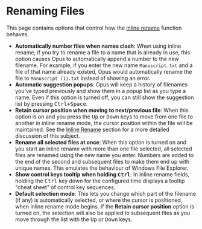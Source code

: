 # Renaming Files

This page contains options that control how the [inline rename](/Manual/file_operations/renaming_files/inline_rename.md) function behaves.

- **Automatically number files when names clash**: When using inline rename, if you try to rename a file to a name that is already in use, this option causes Opus to automatically append a number to the new filename. For example, if you enter the new name `Manuscript.txt` and a file of that name already existed, Opus would automatically rename the file to <nobr>`Manuscript (1).txt`</nobr> instead of showing an error.
- **Automatic suggestion popups**: Opus will keep a history of filenames you've typed previously and show them in a popup list as you type a name. Even if this option is turned off, you can still show the suggestion list by pressing <kbd>Ctrl+Space</kbd>.
- **Retain cursor position when moving to next/previous file**: When this option is on and you press the <kbd>Up</kbd> or <kbd>Down</kbd> keys to move from one file to another in inline rename mode, the cursor position within the file will be maintained. See the [Inline Rename](/Manual/file_operations/renaming_files/inline_rename.md) section for a more detailed discussion of this subject.
- **Rename all selected files at once**: When this option is turned on and you start an inline rename with more than one file selected, all selected files are renamed using the new name you enter. Numbers are added to the end of the second and subsequent files to make them end up with unique names. This emulates the behaviour of Windows File Explorer.
- **Show control keys tooltip when holding <kbd>Ctrl</kbd>**: In inline rename fields, holding the <kbd>Ctrl</kbd> key down for the configured time displays a tooltip "cheat sheet" of control key sequences.
- **Default selection mode**: This lets you change which part of the filename (if any) is automatically selected, or where the cursor is positioned, when inline rename mode begins. If the **Retain cursor position** option is turned on, the selection will also be applied to subsequent files as you move through the list with the <kbd>Up</kbd> or <kbd>Down</kbd> keys.
